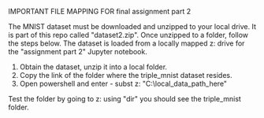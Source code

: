 IMPORTANT FILE MAPPING FOR final assignment part 2

The MNIST dataset must be downloaded and unzipped to your local drive. It is part of this repo called "dataset2.zip". Once unzipped to a folder, follow the steps below.
The dataset is loaded from a locally mapped z: drive for the "assignment part 2" Jupyter notebook.
1. Obtain the dataset, unzip it into a local folder.
2. Copy the link of the folder where the triple_mnist dataset resides.
3. Open powershell and enter -
      subst z: "C:\local_data_path_here"

Test the folder by going to z:
using "dir" you should see the triple_mnist folder.
